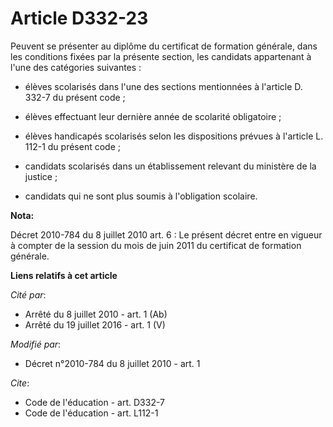 # Article D332-23

Peuvent se présenter au diplôme du certificat de formation générale, dans les conditions fixées par la présente section, les
candidats appartenant à l'une des catégories suivantes :

- élèves scolarisés dans l'une des sections mentionnées à l'article D. 332-7 du présent code ;

- élèves effectuant leur dernière année de scolarité obligatoire ;

- élèves handicapés scolarisés selon les dispositions prévues à l'article L. 112-1 du présent code ;

- candidats scolarisés dans un établissement relevant du ministère de la justice ;

- candidats qui ne sont plus soumis à l'obligation scolaire.

**Nota:**

Décret 2010-784 du 8 juillet 2010 art. 6 : Le présent décret entre en vigueur à compter de la session du mois de juin 2011 du
certificat de formation générale.

**Liens relatifs à cet article**

_Cité par_:

  - Arrêté du 8 juillet 2010 - art. 1 (Ab)
  - Arrêté du 19 juillet 2016 - art. 1 (V)

_Modifié par_:

  - Décret n°2010-784 du 8 juillet 2010 - art. 1

_Cite_:

  - Code de l'éducation - art. D332-7
  - Code de l'éducation - art. L112-1
